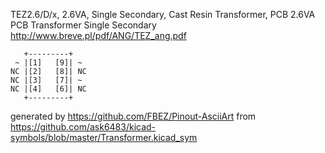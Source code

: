 TEZ2.6/D/x, 2.6VA, Single Secondary, Cast Resin Transformer, PCB
2.6VA PCB Transformer Single Secondary
http://www.breve.pl/pdf/ANG/TEZ_ang.pdf


	   +---------+
	 ~ |[1]   [9]| ~
	NC |[2]   [8]| NC
	NC |[3]   [7]| ~
	NC |[4]   [6]| NC
	   +---------+


generated by https://github.com/FBEZ/Pinout-AsciiArt from https://github.com/ask6483/kicad-symbols/blob/master/Transformer.kicad_sym